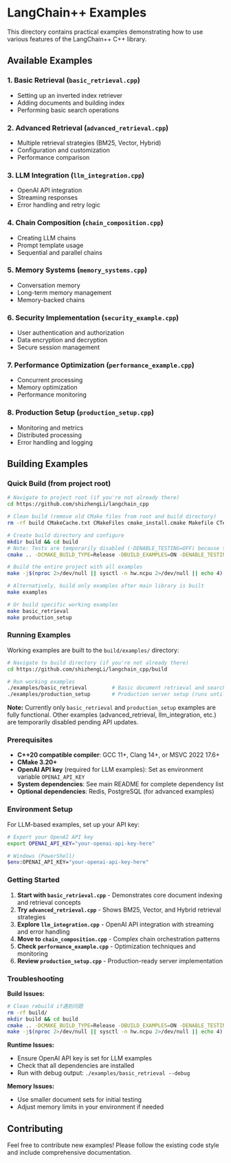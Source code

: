 # LangChain++ Examples

This directory contains practical examples demonstrating how to use various features of the LangChain++ C++ library.

## Available Examples

### 1. Basic Retrieval (`basic_retrieval.cpp`)
- Setting up an inverted index retriever
- Adding documents and building index
- Performing basic search operations

### 2. Advanced Retrieval (`advanced_retrieval.cpp`)
- Multiple retrieval strategies (BM25, Vector, Hybrid)
- Configuration and customization
- Performance comparison

### 3. LLM Integration (`llm_integration.cpp`)
- OpenAI API integration
- Streaming responses
- Error handling and retry logic

### 4. Chain Composition (`chain_composition.cpp`)
- Creating LLM chains
- Prompt template usage
- Sequential and parallel chains

### 5. Memory Systems (`memory_systems.cpp`)
- Conversation memory
- Long-term memory management
- Memory-backed chains

### 6. Security Implementation (`security_example.cpp`)
- User authentication and authorization
- Data encryption and decryption
- Secure session management

### 7. Performance Optimization (`performance_example.cpp`)
- Concurrent processing
- Memory optimization
- Performance monitoring

### 8. Production Setup (`production_setup.cpp`)
- Monitoring and metrics
- Distributed processing
- Error handling and logging

## Building Examples

### Quick Build (from project root)

```bash
# Navigate to project root (if you're not already there)
cd https://github.com/shizhengLi/langchain_cpp

# Clean build (remove old CMake files from root and build directory)
rm -rf build CMakeCache.txt CMakeFiles cmake_install.cmake Makefile CTestTestfile.cmake

# Create build directory and configure
mkdir build && cd build
# Note: Tests are temporarily disabled (-DENABLE_TESTING=OFF) because they require additional test files
cmake .. -DCMAKE_BUILD_TYPE=Release -DBUILD_EXAMPLES=ON -DENABLE_TESTING=OFF

# Build the entire project with all examples
make -j$(nproc 2>/dev/null || sysctl -n hw.ncpu 2>/dev/null || echo 4)

# Alternatively, build only examples after main library is built
make examples

# Or build specific working examples
make basic_retrieval
make production_setup
```

### Running Examples

Working examples are built to the `build/examples/` directory:

```bash
# Navigate to build directory (if you're not already there)
cd https://github.com/shizhengLi/langchain_cpp/build

# Run working examples
./examples/basic_retrieval        # Basic document retrieval and search
./examples/production_setup       # Production server setup (runs until Ctrl+C)
```

**Note:** Currently only `basic_retrieval` and `production_setup` examples are fully functional. Other examples (advanced_retrieval, llm_integration, etc.) are temporarily disabled pending API updates.

### Prerequisites

- **C++20 compatible compiler**: GCC 11+, Clang 14+, or MSVC 2022 17.6+
- **CMake 3.20+**
- **OpenAI API key** (required for LLM examples): Set as environment variable `OPENAI_API_KEY`
- **System dependencies**: See main README for complete dependency list
- **Optional dependencies**: Redis, PostgreSQL (for advanced examples)

### Environment Setup

For LLM-based examples, set up your API key:

```bash
# Export your OpenAI API key
export OPENAI_API_KEY="your-openai-api-key-here"

# Windows (PowerShell)
$env:OPENAI_API_KEY="your-openai-api-key-here"
```

### Getting Started

1. **Start with `basic_retrieval.cpp`** - Demonstrates core document indexing and retrieval concepts
2. **Try `advanced_retrieval.cpp`** - Shows BM25, Vector, and Hybrid retrieval strategies
3. **Explore `llm_integration.cpp`** - OpenAI API integration with streaming and error handling
4. **Move to `chain_composition.cpp`** - Complex chain orchestration patterns
5. **Check `performance_example.cpp`** - Optimization techniques and monitoring
6. **Review `production_setup.cpp`** - Production-ready server implementation

### Troubleshooting

**Build Issues:**
```bash
# Clean rebuild if遇到问题
rm -rf build/
mkdir build && cd build
cmake .. -DCMAKE_BUILD_TYPE=Release -DBUILD_EXAMPLES=ON -DENABLE_TESTING=OFF
make -j$(nproc 2>/dev/null || sysctl -n hw.ncpu 2>/dev/null || echo 4)
```

**Runtime Issues:**
- Ensure OpenAI API key is set for LLM examples
- Check that all dependencies are installed
- Run with debug output: `./examples/basic_retrieval --debug`

**Memory Issues:**
- Use smaller document sets for initial testing
- Adjust memory limits in your environment if needed

## Contributing

Feel free to contribute new examples! Please follow the existing code style and include comprehensive documentation.